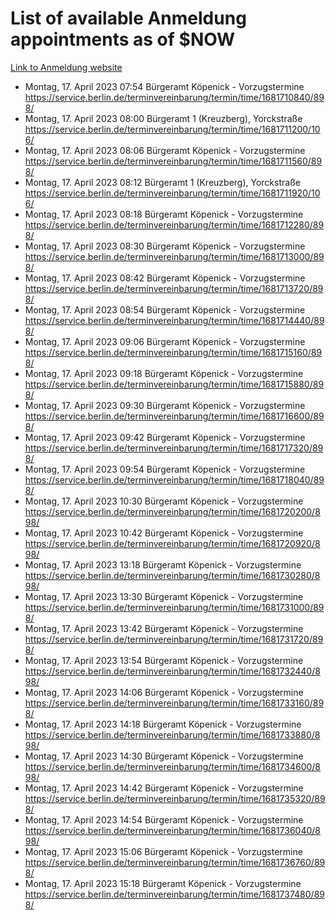 # List of available Anmeldung appointments as of $NOW
[Link to Anmeldung website](https://service.berlin.de/terminvereinbarung/termin/tag.php?termin=1&anliegen[]=120686&dienstleisterlist=122210,122217,327316,122219,327312,122227,327314,122231,327346,122243,327348,122254,122252,329742,122260,329745,122262,329748,122271,327278,122273,327274,122277,327276,330436,122280,327294,122282,327290,122284,327292,122291,327270,122285,327266,122286,327264,122296,327268,150230,329760,122297,327286,122294,327284,122312,329763,122314,329775,122304,327330,122311,327334,122309,327332,317869,122281,327352,122279,329772,122283,122276,327324,122274,327326,122267,329766,122246,327318,122251,327320,122257,327322,122208,327298,122226,327300&herkunft=http%3A%2F%2Fservice.berlin.de%2Fdienstleistung%2F120686%2F)
- Montag, 17. April 2023 07:54 Bürgeramt Köpenick - Vorzugstermine https://service.berlin.de/terminvereinbarung/termin/time/1681710840/898/
- Montag, 17. April 2023 08:00 Bürgeramt 1 (Kreuzberg), Yorckstraße https://service.berlin.de/terminvereinbarung/termin/time/1681711200/106/
- Montag, 17. April 2023 08:06 Bürgeramt Köpenick - Vorzugstermine https://service.berlin.de/terminvereinbarung/termin/time/1681711560/898/
- Montag, 17. April 2023 08:12 Bürgeramt 1 (Kreuzberg), Yorckstraße https://service.berlin.de/terminvereinbarung/termin/time/1681711920/106/
- Montag, 17. April 2023 08:18 Bürgeramt Köpenick - Vorzugstermine https://service.berlin.de/terminvereinbarung/termin/time/1681712280/898/
- Montag, 17. April 2023 08:30 Bürgeramt Köpenick - Vorzugstermine https://service.berlin.de/terminvereinbarung/termin/time/1681713000/898/
- Montag, 17. April 2023 08:42 Bürgeramt Köpenick - Vorzugstermine https://service.berlin.de/terminvereinbarung/termin/time/1681713720/898/
- Montag, 17. April 2023 08:54 Bürgeramt Köpenick - Vorzugstermine https://service.berlin.de/terminvereinbarung/termin/time/1681714440/898/
- Montag, 17. April 2023 09:06 Bürgeramt Köpenick - Vorzugstermine https://service.berlin.de/terminvereinbarung/termin/time/1681715160/898/
- Montag, 17. April 2023 09:18 Bürgeramt Köpenick - Vorzugstermine https://service.berlin.de/terminvereinbarung/termin/time/1681715880/898/
- Montag, 17. April 2023 09:30 Bürgeramt Köpenick - Vorzugstermine https://service.berlin.de/terminvereinbarung/termin/time/1681716600/898/
- Montag, 17. April 2023 09:42 Bürgeramt Köpenick - Vorzugstermine https://service.berlin.de/terminvereinbarung/termin/time/1681717320/898/
- Montag, 17. April 2023 09:54 Bürgeramt Köpenick - Vorzugstermine https://service.berlin.de/terminvereinbarung/termin/time/1681718040/898/
- Montag, 17. April 2023 10:30 Bürgeramt Köpenick - Vorzugstermine https://service.berlin.de/terminvereinbarung/termin/time/1681720200/898/
- Montag, 17. April 2023 10:42 Bürgeramt Köpenick - Vorzugstermine https://service.berlin.de/terminvereinbarung/termin/time/1681720920/898/
- Montag, 17. April 2023 13:18 Bürgeramt Köpenick - Vorzugstermine https://service.berlin.de/terminvereinbarung/termin/time/1681730280/898/
- Montag, 17. April 2023 13:30 Bürgeramt Köpenick - Vorzugstermine https://service.berlin.de/terminvereinbarung/termin/time/1681731000/898/
- Montag, 17. April 2023 13:42 Bürgeramt Köpenick - Vorzugstermine https://service.berlin.de/terminvereinbarung/termin/time/1681731720/898/
- Montag, 17. April 2023 13:54 Bürgeramt Köpenick - Vorzugstermine https://service.berlin.de/terminvereinbarung/termin/time/1681732440/898/
- Montag, 17. April 2023 14:06 Bürgeramt Köpenick - Vorzugstermine https://service.berlin.de/terminvereinbarung/termin/time/1681733160/898/
- Montag, 17. April 2023 14:18 Bürgeramt Köpenick - Vorzugstermine https://service.berlin.de/terminvereinbarung/termin/time/1681733880/898/
- Montag, 17. April 2023 14:30 Bürgeramt Köpenick - Vorzugstermine https://service.berlin.de/terminvereinbarung/termin/time/1681734600/898/
- Montag, 17. April 2023 14:42 Bürgeramt Köpenick - Vorzugstermine https://service.berlin.de/terminvereinbarung/termin/time/1681735320/898/
- Montag, 17. April 2023 14:54 Bürgeramt Köpenick - Vorzugstermine https://service.berlin.de/terminvereinbarung/termin/time/1681736040/898/
- Montag, 17. April 2023 15:06 Bürgeramt Köpenick - Vorzugstermine https://service.berlin.de/terminvereinbarung/termin/time/1681736760/898/
- Montag, 17. April 2023 15:18 Bürgeramt Köpenick - Vorzugstermine https://service.berlin.de/terminvereinbarung/termin/time/1681737480/898/
